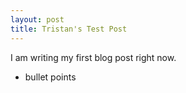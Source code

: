 ```yaml
---
layout: post
title: Tristan's Test Post
---
```


I am writing my first blog post right now.

* bullet points


